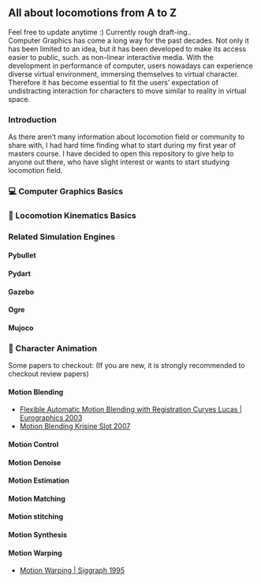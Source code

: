 ## All about locomotions from A to Z

Feel free to update anytime :) Currently rough draft-ing..  
Computer Graphics has come a long way for the past decades. Not only it has been limited to an idea, but it has been developed to make its access easier to public, such. as non-linear interactive media. With the development in performance of computer, users nowadays can experience diverse virtual environment, immersing themselves to virtual character. Therefore it has become essential to fit the users’ expectation of undistracting interaction for characters to move similar to reality in virtual space.  

### Introduction
As there aren’t many information about locomotion field or community to share with, I had hard time finding what to start during my first year of masters course. I have decided to open this repository to give help to anyone out there, who have slight interest or wants to start studying locomotion field. 

### 💻 Computer Graphics Basics


### 🦿 Locomotion Kinematics Basics 


### Related Simulation Engines

#### Pybullet
#### Pydart
#### Gazebo
#### Ogre
#### Mujoco

### 🦾 Character Animation
Some papers to checkout:
(If you are new, it is strongly recommended to checkout review papers)

#### Motion Blending
- [Flexible Automatic Motion Blending with Registration Curves Lucas | Eurographics 2003](https://research.cs.wisc.edu/graphics/Gallery/kovar.vol/RegistrationCurves/regCurves.pdf)
- [Motion Blending Krisine Slot 2007](http://image.diku.dk/projects/media/kristine.slot.07.pdf)

#### Motion Control

#### Motion Denoise

#### Motion Estimation

#### Motion Matching

#### Motion stitching

#### Motion Synthesis

#### Motion Warping
- [Motion Warping | Siggraph 1995](https://homes.cs.washington.edu/~zoran/warpage/warpage.pdf)
